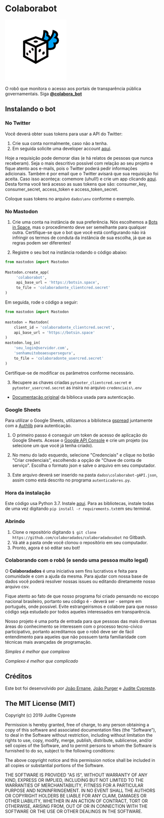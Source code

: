 # Colaborabot


<a href="https://twitter.com/colaboradados"> <img src="colaboradados_twitter_logo.png" width="200"></a>

O robô que monitora o acesso aos portais de transparência pública governamentais.
Siga [**@colabora_bot**](https://twitter.com/colabora_bot)

## Instalando o bot

### No Twitter

Você deverá obter suas tokens para usar a API do Twitter: 

1. Crie sua conta normalmente, caso não a tenha. 
2. Em seguida solicite uma developer account [aqui](https://developer.twitter.com/en/apply/user). 

Hoje a requisição pode demorar dias (e há relatos de pessoas que nunca receberam). Seja o mais descritivo possível com relação ao seu projeto e fique atento aos e-mails, pois o Twitter poderá pedir informações adicionais. Também é por email que o Twitter avisará que sua requisição foi aceita. Caso isso aconteça: comemore (uhull!) e crie um app clicando [aqui](https://developer.twitter.com/en/apps). Desta forma você terá acesso as suas tokens que são: consumer_key, consumer_secret, access_token e access_token_secret.

Coloque suas tokens no arquivo `dados\env` conforme o exemplo.

### No Mastodon

1. Crie uma conta na instância de sua preferência. Nós escolhemos a [Bots in Space](https://botsin.space/about/more), mas o procedimento deve ser semelhante para qualquer outra. Certifique-se que o bot que você está configurando não irá infringir os termos de conduta da instância de sua escolha, já que as regras podem ser diferentes!

2. Registre o seu bot na instância rodando o código abaixo:

```python
from mastodon import Mastodon

Mastodon.create_app(
     'colaborabot',
     api_base_url = 'https://botsin.space',
     to_file = 'colaboradonte_clientcred.secret'
)
```

Em seguida, rode o código a seguir:

```python
from mastodon import Mastodon

mastodon = Mastodon(
    client_id = 'colaboradonte_clientcred.secret',
    api_base_url = 'https://botsin.space'
)
mastodon.log_in(
    'seu_login@servidor.com',
    'senhamuitoboaesupersegura',
    to_file = 'colaboradonte_usercred.secret'
)
```

Certifique-se de modificar os parâmetros conforme necessário.

3. Recupere as chaves criadas `pytooter_clientcred.secret` e `pytooter_usercred.secret` as insira no arquivo `credenciais\.env`

* [Documentação original](https://mastodonpy.readthedocs.io/en/stable/#) da biblioca usada para autenticação.

### Google Sheets

Para utilizar o Google Sheets, utilizamos a biblioteca [gspread](https://gspread.readthedocs.io/en/latest/) juntamente com a [Authlib](https://blog.authlib.org/2018/authlib-for-gspread) para autenticação.

1. O primeiro passo é conseguir um token de acesso de aplicação do Google Sheets. Acesse o [Google API Console](https://console.developers.google.com/project) e crie um projeto (ou selecione um que você já tenha criado).

2. No menu do lado esquerdo, selecione "Credenciais" e clique no botão "Criar credenciais", escolhendo a opção de "Chave de conta de serviço". Escolha o formato json e salve o arquivo em seu computador.

3. Este arquivo deverá ser inserido na pasta `dados\colaborabot-gAPI.json`, assim como está descrito no programa `autenticadores.py`.

### Hora da instalação

Este código usa Python 3.7. Instale [aqui](https://www.python.org/downloads/).
Para as bibliotecas, instale todas de uma vez digitando `pip install -r requirements.txt`em seu terminal.

### Abrindo

1. Clone o repositório digitando `$ git clone https://github.com/colaboradados/colaboradadosobot` no Gitbash.
2. Vá até a pasta onde você clonou o repositório em seu computador.
3. Pronto, agora é só editar seu bot!

### Colaborando com o robô (e sendo uma pessoa muito legal)

O **Colaboradados** é uma iniciativa sem fins lucrativos e feita para comunidade e com a ajuda da mesma. Para ajudar com nossa base de dados você poderá resolver nossas issues ou editando diretamente nosso arquivo csv.

Fique atento ao fato de que nosso programa foi criado pensando no escopo nacional brasileiro, portanto seu código é - deverá ser - sempre em português, onde possível. Evite estrangeirismos e colabore para que nosso código seja estudado por todos aqueles interessados em transparência.

Nosso projeto é uma porta de entrada para que pessoas das mais diversas áreas do conhecimento se interessem com o processo tecno-cívico participativo, portanto acreditamos que o robô deve ser de fácil entendimento para aqueles que não possuem tanta familiaridade com técnicas mais avançadas de programação.

_Simples é melhor que complexo_

_Complexo é melhor que complicado_

## Créditos

Este bot foi desenvolvido por [João Ernane](https://github.com/jovemadulto), [João Purger](https://github.com/JCPurger) e [Judite Cypreste](https://juditecypreste.github.io).

## The MIT License (MIT)

Copyright (c) 2019 Judite Cypreste

Permission is hereby granted, free of charge, to any person obtaining a copy of this software and associated documentation files (the "Software"), to deal in the Software without restriction, including without limitation the rights to use, copy, modify, merge, publish, distribute, sublicense, and/or sell copies of the Software, and to permit persons to whom the Software is furnished to do so, subject to the following conditions:

The above copyright notice and this permission notice shall be included in all copies or substantial portions of the Software.

THE SOFTWARE IS PROVIDED "AS IS", WITHOUT WARRANTY OF ANY KIND, EXPRESS OR IMPLIED, INCLUDING BUT NOT LIMITED TO THE WARRANTIES OF MERCHANTABILITY, FITNESS FOR A PARTICULAR PURPOSE AND NONINFRINGEMENT. IN NO EVENT SHALL THE AUTHORS OR COPYRIGHT HOLDERS BE LIABLE FOR ANY CLAIM, DAMAGES OR OTHER LIABILITY, WHETHER IN AN ACTION OF CONTRACT, TORT OR OTHERWISE, ARISING FROM, OUT OF OR IN CONNECTION WITH THE SOFTWARE OR THE USE OR OTHER DEALINGS IN THE SOFTWARE.
